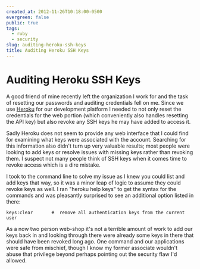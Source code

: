 ```yaml
---
created_at: 2012-11-26T10:18:00-0500
evergreen: false
public: true
tags:
  - ruby
  - security
slug: auditing-heroku-ssh-keys
title: Auditing Heroku SSH Keys
---
```


# Auditing Heroku SSH Keys

A good friend of mine recently left the organization I work for and the task of resetting our passwords and auditing credentials fell on me. Since we use [Heroku](https://www.heroku.com/) for our development platform I needed to not only reset the credentials for the web portion (which conveniently also handles resetting the API key) but also revoke any SSH keys he may have added to access it.

Sadly Heroku does not seem to provide any web interface that I could find for examining what keys were associated with the account. Searching for this information also didn't turn up very valuable results; most people were looking to add keys or resolve issues with missing keys rather than revoking them. I suspect not many people think of SSH keys when it comes time to revoke access which is a dire mistake.

I took to the command line to solve my issue as I knew you could list and add keys that way, so it was a minor leap of logic to assume they could revoke keys as well. I ran "heroku help keys" to get the syntax for the commands and was pleasantly surprised to see an additional option listed in there:

```console
keys:clear       #  remove all authentication keys from the current user
```

As a now two person web-shop it's not a terrible amount of work to add our keys back in and looking through there were already some keys in there that should have been revoked long ago. One command and our applications were safe from mischief, though I know my former associate wouldn't abuse that privilege beyond perhaps pointing out the security flaw I'd allowed.
